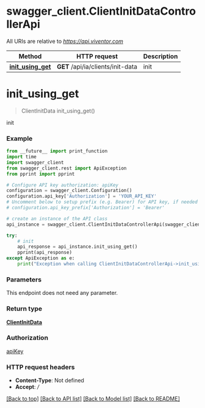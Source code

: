 # swagger_client.ClientInitDataControllerApi

All URIs are relative to *https://api.viventor.com*

Method | HTTP request | Description
------------- | ------------- | -------------
[**init_using_get**](ClientInitDataControllerApi.md#init_using_get) | **GET** /api/ia/clients/init-data | init


# **init_using_get**
> ClientInitData init_using_get()

init

### Example
```python
from __future__ import print_function
import time
import swagger_client
from swagger_client.rest import ApiException
from pprint import pprint

# Configure API key authorization: apiKey
configuration = swagger_client.Configuration()
configuration.api_key['Authorization'] = 'YOUR_API_KEY'
# Uncomment below to setup prefix (e.g. Bearer) for API key, if needed
# configuration.api_key_prefix['Authorization'] = 'Bearer'

# create an instance of the API class
api_instance = swagger_client.ClientInitDataControllerApi(swagger_client.ApiClient(configuration))

try:
    # init
    api_response = api_instance.init_using_get()
    pprint(api_response)
except ApiException as e:
    print("Exception when calling ClientInitDataControllerApi->init_using_get: %s\n" % e)
```

### Parameters
This endpoint does not need any parameter.

### Return type

[**ClientInitData**](ClientInitData.md)

### Authorization

[apiKey](../README.md#apiKey)

### HTTP request headers

 - **Content-Type**: Not defined
 - **Accept**: */*

[[Back to top]](#) [[Back to API list]](../README.md#documentation-for-api-endpoints) [[Back to Model list]](../README.md#documentation-for-models) [[Back to README]](../README.md)

